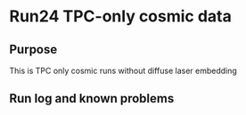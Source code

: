 # Run24 TPC-only cosmic data

## Purpose

This is TPC only cosmic runs without diffuse laser embedding

## Run log and known problems

